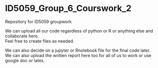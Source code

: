 # ID5059_Group_6_Courswork_2
Repository for ID5059 groupwork 

We can upload all our code regardless of python or R or anything else and collaborate here.  
Feel free to create files as needed.

We can also decide on a jupyter or Rnotebook file for the final code later.  We can also upload the written report here too for all of us to work or use google doc or latex.
